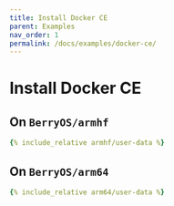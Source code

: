 ```yaml
---
title: Install Docker CE
parent: Examples
nav_order: 1
permalink: /docs/examples/docker-ce/
---
```


# Install Docker CE

## On `BerryOS/armhf`

```yaml
{% include_relative armhf/user-data %}
```

## On `BerryOS/arm64`

```yaml
{% include_relative arm64/user-data %}
```
